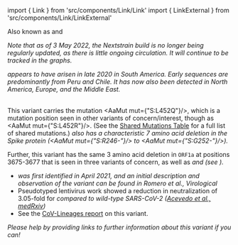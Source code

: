 import { Link } from 'src/components/Link/Link'
import { LinkExternal } from 'src/components/Link/LinkExternal'

Also known as <Lin name="C.37" /> and <Who name="Lambda" />

_Note that as of 3 May 2022, the Nextstrain build is no longer being regularly updated, as there is little ongoing circulation. It will continue to be tracked in the graphs._

<Var name="21G (Lambda)"/> appears to have arisen in late 2020 in South America. Early sequences are predominantly from Peru and Chile.
It has now also been detected in North America, Europe, and the Middle East.
<br/><br/>

This variant carries the mutation <AaMut mut={"S:L452Q"}/>, which is a mutation position seen in other variants of concern/interest, though as <AaMut mut={"S:L452R"}/>.
(See the [Shared Mutations Table](/shared-mutations) for a full list of shared mutations.)
<Var name="21G (Lambda)" prefix=""/> also has a characteristic 7 amino acid deletion in the Spike protein (<AaMut mut={"S:R246-"}/> to <AaMut mut={"S:G252-"}/>).

Further, this variant has the same 3 amino acid deletion in `ORF1a` at positions 3675-3677 that is seen in three variants of concern, as well as <Var name="21D (Eta)" prefix=""/> and <Var name="21F (Iota)" prefix=""/> (see <Mut name="ORF1a:S3675"/>).

- <Var name="21G (Lambda)" prefix=""/> was first identified in April 2021, and an initial description and observation of the variant can be found in <LinkExternal href="https://virological.org/t/novel-sublineage-within-b-1-1-1-currently-expanding-in-peru-and-chile-with-a-convergent-deletion-in-the-orf1a-gene-3675-3677-and-a-novel-deletion-in-the-spike-gene-246-252-g75v-t76i-l452q-f490s-t859n/685">Romero et al., Virological</LinkExternal>
- Pseudotyped lentivirus work showed a reduction in neutralization of 3.05-fold for <Var name="21G (Lambda)" prefix=""/> compared to wild-type SARS-CoV-2 ([Acevedo et al., medRxiv](https://www.medrxiv.org/content/10.1101/2021.06.28.21259673v1))
- See the [CoV-Lineages report](https://cov-lineages.org/lineages/lineage_C.37.html) on this variant.

_Please help by providing links to further information about this variant if you can!_
